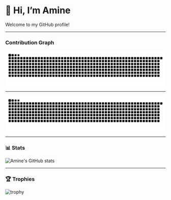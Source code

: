 # 👋 Hi, I’m Amine

Welcome to my GitHub profile!

---

### Contribution Graph
![3D Profile](https://raw.githubusercontent.com/Aminesouini12356/Aminesouini12356/refs/heads/output/dist/snake.svg)

---


![GitHub Snake Light](https://raw.githubusercontent.com/Aminesouini12356/Aminesouini12356/refs/heads/main/dist/snake.svg)

---

### 📊 Stats
![Amine's GitHub stats](https://github-readme-stats.vercel.app/api?username=Aminesouini12356&show_icons=true&theme=radical)

---

### 🏆 Trophies
![trophy](https://github-profile-trophy.vercel.app/?username=Aminesouini12356&theme=radical&row=1&column=5)


